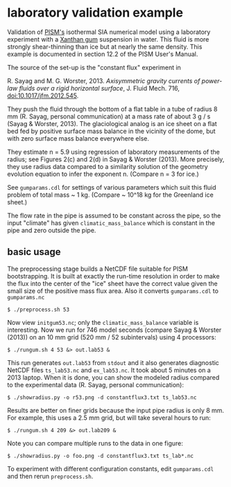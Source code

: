 # laboratory validation example

Validation of [PISM's](http://www.pism-docs.org) isothermal SIA numerical model
using a laboratory experiment with a [Xanthan gum](http://en.wikipedia.org/wiki/Xanthan_gum)
suspension in water.  This fluid is more strongly shear-thinning than ice
but at nearly the same density.  This example is documented in section 12.2 of
the PISM User's Manual.

The source of the set-up is the "constant flux" experiment in

  R. Sayag and M. G. Worster, 2013. *Axisymmetric gravity currents of
  power-law fluids over a rigid horizontal surface*, J. Fluid Mech. 716,
  [doi:10.1017/jfm.2012.545](http://dx.doi.org/10.1017/jfm.2012.545).

They push the fluid through the bottom of a flat table in a tube of radius
8 mm (R. Sayag, personal communication) at a mass rate of about 3 g / s
(Sayag & Worster, 2013).  The glaciological analog is an ice sheet on a flat bed
fed by positive surface mass balance in the vicinity of the dome, but with zero
surface mass balance everywhere else.

They estimate n = 5.9 using regression of laboratory measurements of the radius;
see Figures 2(c) and 2(d) in Sayag & Worster (2013).  More precisely, they use
radius data compared to a similarity solution of the geometry evolution
equation to infer the exponent n.  (Compare n = 3 for ice.)

See `gumparams.cdl` for settings of various parameters which suit this fluid
problem of total mass ~ 1 kg.  (Compare ~ 10^18 kg for the Greenland ice sheet.)

The flow rate in the pipe is assumed to be constant across the pipe,
so the input "climate" has given `climatic_mass_balance` which is constant in
the pipe and zero outside the pipe.

## basic usage

The preprocessing stage builds a NetCDF file suitable for PISM bootstrapping.
It is built at exactly the run-time resolution in order to make the flux
into the center of the "ice" sheet have the correct value given the small size
of the positive mass flux area.  Also it converts `gumparams.cdl` to
`gumparams.nc`

    $ ./preprocess.sh 53

Now view `initgum53.nc`; only the `climatic_mass_balance` variable is
interesting.  Now we run for 746 model seconds (compare Sayag & Worster (2013))
on an 10 mm grid (520 mm / 52 subintervals) using 4 processors:

    $ ./rungum.sh 4 53 &> out.lab53 &

This run generates `out.lab53` from `stdout`
and it also generates diagnostic NetCDF files `ts_lab53.nc` and `ex_lab53.nc`.
It took about 5 minutes on a 2013 laptop.  When it is done, you can show the
modeled radius compared to the experimental data (R. Sayag, personal
communication):

    $ ./showradius.py -o r53.png -d constantflux3.txt ts_lab53.nc

Results are better on finer grids because the input pipe radius is only 8 mm.
For example, this uses a 2.5 mm grid, but will take several hours to run:

    $ ./rungum.sh 4 209 &> out.lab209 &

Note you can compare multiple runs to the data in one figure:

    $ ./showradius.py -o foo.png -d constantflux3.txt ts_lab*.nc

To experiment with different configuration constants, edit `gumparams.cdl` and
then rerun `preprocess.sh`.
